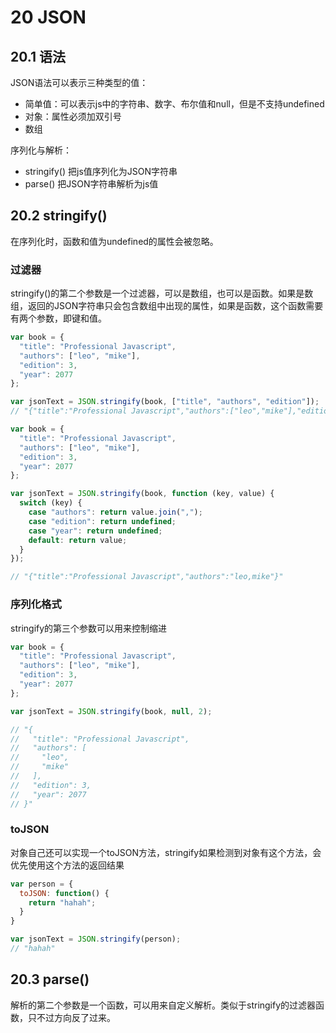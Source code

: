 # 20 JSON

## 20.1 语法

JSON语法可以表示三种类型的值：

- 简单值：可以表示js中的字符串、数字、布尔值和null，但是不支持undefined
- 对象：属性必须加双引号
- 数组

序列化与解析：

- stringify() 把js值序列化为JSON字符串
- parse() 把JSON字符串解析为js值

## 20.2 stringify()

在序列化时，函数和值为undefined的属性会被忽略。

### 过滤器

stringify()的第二个参数是一个过滤器，可以是数组，也可以是函数。如果是数组，返回的JSON字符串只会包含数组中出现的属性，如果是函数，这个函数需要有两个参数，即键和值。

```js
var book = {
  "title": "Professional Javascript",
  "authors": ["leo", "mike"],
  "edition": 3,
  "year": 2077
};

var jsonText = JSON.stringify(book, ["title", "authors", "edition"]);
// "{"title":"Professional Javascript","authors":["leo","mike"],"edition":3}"
```

```js
var book = {
  "title": "Professional Javascript",
  "authors": ["leo", "mike"],
  "edition": 3,
  "year": 2077
};

var jsonText = JSON.stringify(book, function (key, value) {
  switch (key) {
    case "authors": return value.join(",");
    case "edition": return undefined;
    case "year": return undefined;
    default: return value;
  }
});

// "{"title":"Professional Javascript","authors":"leo,mike"}"
```

### 序列化格式

stringify的第三个参数可以用来控制缩进

```js
var book = {
  "title": "Professional Javascript",
  "authors": ["leo", "mike"],
  "edition": 3,
  "year": 2077
};

var jsonText = JSON.stringify(book, null, 2);

// "{
//   "title": "Professional Javascript",
//   "authors": [
//     "leo",
//     "mike"
//   ],
//   "edition": 3,
//   "year": 2077
// }"
```

### toJSON

对象自己还可以实现一个toJSON方法，stringify如果检测到对象有这个方法，会优先使用这个方法的返回结果

```js
var person = {
  toJSON: function() {
    return "hahah";
  }
}

var jsonText = JSON.stringify(person);
// "hahah"
```


## 20.3 parse()

解析的第二个参数是一个函数，可以用来自定义解析。类似于stringify的过滤器函数，只不过方向反了过来。
